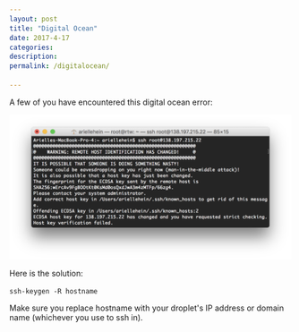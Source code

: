 ```yaml
---
layout: post
title: "Digital Ocean"
date: 2017-4-17
categories:
description: 
permalink: /digitalocean/

---
```


A few of you have encountered this digital ocean error: 

![host key error](../img/host-key-error.png)


Here is the solution:

`ssh-keygen -R hostname`

Make sure you replace hostname with your droplet's IP address or domain name (whichever you use to ssh in).